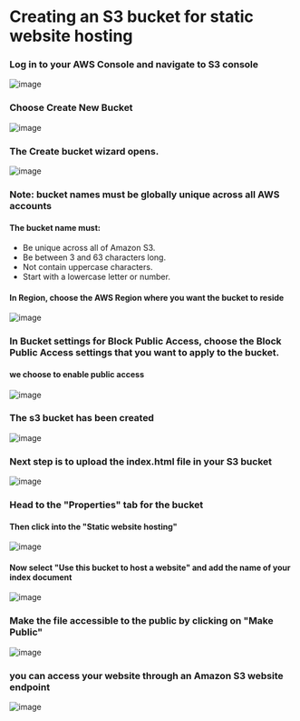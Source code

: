 # Creating an S3 bucket for static website hosting

### Log in to your AWS Console and navigate to S3 console

![image](https://user-images.githubusercontent.com/61830624/86466016-216d1480-bd33-11ea-9010-df5ac2ed364b.png)

### Choose Create New Bucket

![image](https://user-images.githubusercontent.com/61830624/86466127-63965600-bd33-11ea-9a76-537ffeb80ddc.png)

### The Create bucket wizard opens.
![image](https://user-images.githubusercontent.com/61830624/86466554-1cf52b80-bd34-11ea-8857-0b31e9bfe7bc.png)

### Note: bucket names must be globally unique across all AWS accounts
#### The bucket name must:
* Be unique across all of Amazon S3.
* Be between 3 and 63 characters long.
* Not contain uppercase characters.
* Start with a lowercase letter or number.

#### In Region, choose the AWS Region where you want the bucket to reside

![image](https://user-images.githubusercontent.com/61830624/86486986-3199e980-bd5d-11ea-808c-93a670a26302.png)

### In Bucket settings for Block Public Access, choose the Block Public Access settings that you want to apply to the bucket.
#### we choose to enable public access
![image](https://user-images.githubusercontent.com/61830624/86487448-622e5300-bd5e-11ea-85f9-c777c2b4e090.png)

### The s3 bucket has been created 
![image](https://user-images.githubusercontent.com/61830624/86487607-de289b00-bd5e-11ea-9931-45f689d404be.png)

### Next step is to upload the index.html file in your S3 bucket
![image](https://user-images.githubusercontent.com/61830624/86499666-b94b1c80-bd8c-11ea-95aa-0fb66cd294a4.png)

### Head to the "Properties" tab for the bucket
#### Then click into the "Static website hosting"
![image](https://user-images.githubusercontent.com/61830624/86499777-41c9bd00-bd8d-11ea-82e8-6255d4aa55b3.png)
#### Now select "Use this bucket to host a website" and add the name of your index document
![image](https://user-images.githubusercontent.com/61830624/86499894-d7fde300-bd8d-11ea-8e96-83dff9fc57f2.png)

### Make the file accessible to the public by clicking on "Make Public"
![image](https://user-images.githubusercontent.com/61830624/86500054-c8cb6500-bd8e-11ea-8b70-8fa2a6c1dc6b.png)

### you can access your website through an Amazon S3 website endpoint
![image](https://user-images.githubusercontent.com/61830624/86500102-25c71b00-bd8f-11ea-9be1-cd9395056ff6.png)


